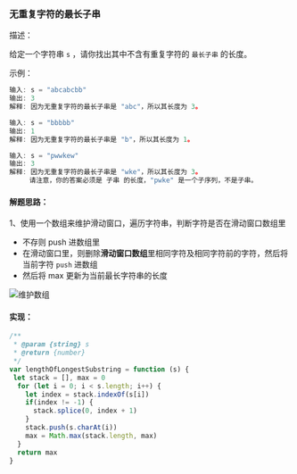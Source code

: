 ### 无重复字符的最长子串

描述：

给定一个字符串 `s` ，请你找出其中不含有重复字符的 `最长子串` 的长度。

示例：

```js
输入: s = "abcabcbb"
输出: 3 
解释: 因为无重复字符的最长子串是 "abc"，所以其长度为 3。
```

```js
输入: s = "bbbbb"
输出: 1
解释: 因为无重复字符的最长子串是 "b"，所以其长度为 1。
```

```js
输入: s = "pwwkew"
输出: 3
解释: 因为无重复字符的最长子串是 "wke"，所以其长度为 3。
     请注意，你的答案必须是 子串 的长度，"pwke" 是一个子序列，不是子串。
```

#### 解题思路：

1、使用一个数组来维护滑动窗口，遍历字符串，判断字符是否在滑动窗口数组里
- 不存则 push 进数组里
- 在滑动窗口里，则删除**滑动窗口数组**里相同字符及相同字符前的字符，然后将当前字符 `push` 进数组
- 然后将 max 更新为当前最长字符串的长度

![维护数组](https://pic.leetcode-cn.com/202ea5bd4d4ba4a21afafdf52a9ea2556ba6265c1576840f09ace50aafab095c.png)

#### 实现：

```js
/**
 * @param {string} s
 * @return {number}
 */
var lengthOfLongestSubstring = function (s) {
 let stack = [], max = 0
  for (let i = 0; i < s.length; i++) {
    let index = stack.indexOf(s[i])
    if(index != -1) {
      stack.splice(0, index + 1)
    }
    stack.push(s.charAt(i))
    max = Math.max(stack.length, max)
  }
  return max
}
```

